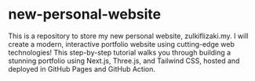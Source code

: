 # new-personal-website
This is a repository to store my new personal website, zulkiflizaki.my. I will create a modern, interactive portfolio website using cutting-edge web technologies! This step-by-step tutorial walks you through building a stunning portfolio using Next.js, Three.js, and Tailwind CSS, hosted and deployed in GitHub Pages and GitHub Action.
